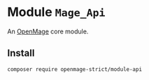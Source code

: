 # Module `Mage_Api`

An [OpenMage][1] core module.

## Install

``` bash
composer require openmage-strict/module-api
```

[1]: https://github.com/OpenMage/magento-lts
